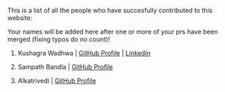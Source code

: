 This is a list of all the people who have succesfully contributed to this website:

Your names will be added here after one or more of your prs have been merged (fixing typos do no count)! 

1. Kushagra Wadhwa | [GitHub Profile](https://github.com/Kushagraw12/) | [LinkedIn](https://linkedin.com/in/kushagra-wadhwa12)

2. Sampath Bandla | [GitHub Profile](https://github.com/sampathbandla)

3. Alkatrivedi | [GitHub Profile](https://github.com/alkatrivedi)
